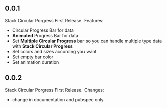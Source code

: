 ## 0.0.1

  Stack Circular Porgress First Release.
  Features: 
  * Circular Progress Bar for data  
  * **Animated** Progress Bar for data  
  * Set **Multiple Circular Progress** bar so you can handle multiple type data with **Stack Circular Progress**
  * Set colors and sizes according you want 
  * Set empty bar color
  * Set animation duration

## 0.0.2

  Stack Circular Porgress First Release.
  Changes: 
  * change in documentation and pubspec only  
